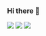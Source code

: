 ### Hi there 👋
<img src="https://img.shields.io/badge/Unity-FFFFFF?style=flat-square&logo=Unity&logoColor=white&color=black"/> 
<img src="https://img.shields.io/badge/C++-00599C?style=flat-square&logo=Android&logoColor=white"/> 
<img src="https://img.shields.io/badge/C#-239110?style=flat-square&logo=Android&logoColor=white"/>
<!--
**rohyunsang/rohyunsang** is a ✨ _special_ ✨ repository because its `README.md` (this file) appears on your GitHub profile.

Here are some ideas to get you started:

- 🔭 I’m currently working on ...
- 🌱 I’m currently learning ...
- 👯 I’m looking to collaborate on ...
- 🤔 I’m looking for help with ...
- 💬 Ask me about ...
- 📫 How to reach me: ...
- 😄 Pronouns: ...
- ⚡ Fun fact: ...
-->
